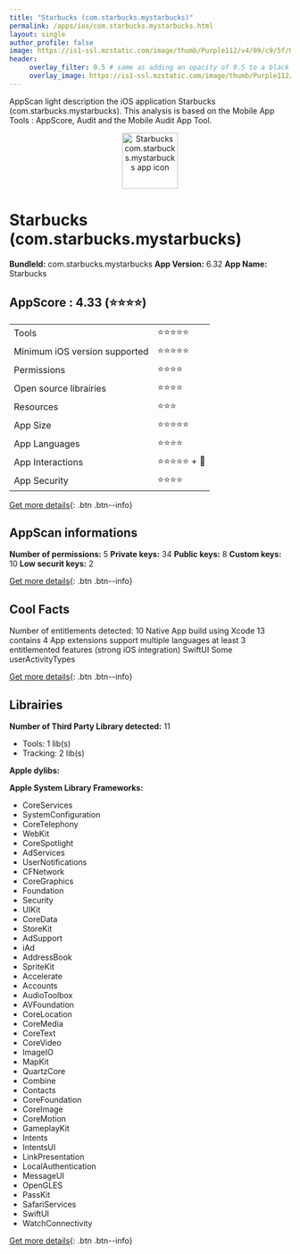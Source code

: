 ```yaml
---
title: "Starbucks (com.starbucks.mystarbucks)"
permalink: /apps/ios/com.starbucks.mystarbucks.html
layout: single
author_profile: false
image: https://is1-ssl.mzstatic.com/image/thumb/Purple112/v4/09/c9/5f/09c95f9f-297c-f94b-782c-30afcbdbfe26/AppIcon-1x_U007emarketing-0-7-0-P3-85-220.png/512x512bb.jpg
header: 
     overlay_filter: 0.5 # same as adding an opacity of 0.5 to a black background
     overlay_image: https://is1-ssl.mzstatic.com/image/thumb/Purple112/v4/09/c9/5f/09c95f9f-297c-f94b-782c-30afcbdbfe26/AppIcon-1x_U007emarketing-0-7-0-P3-85-220.png/512x512bb.jpg
---
```

AppScan light description the iOS application Starbucks (com.starbucks.mystarbucks). This analysis is based on the Mobile App Tools : AppScore, Audit and the Mobile Audit App Tool.

  
  
<div style="text-align: center;"><img src="https://is1-ssl.mzstatic.com/image/thumb/Purple112/v4/09/c9/5f/09c95f9f-297c-f94b-782c-30afcbdbfe26/AppIcon-1x_U007emarketing-0-7-0-P3-85-220.png/512x512bb.jpg" width="100" height="100" alt="Starbucks com.starbucks.mystarbucks app icon"></div>  
  
# Starbucks (com.starbucks.mystarbucks)

**BundleId:** com.starbucks.mystarbucks
**App Version:** 6.32
**App Name:** Starbucks


## AppScore : 4.33 (⭐️⭐️⭐️⭐️) 

<table>
<tr><td> Tools </td><td> ⭐️⭐️⭐️⭐️⭐️ </td></tr>
<tr><td> Minimum iOS version supported </td><td> ⭐️⭐️⭐️⭐️⭐️ </td></tr>
<tr><td> Permissions </td><td> ⭐️⭐️⭐️⭐️ </td></tr>
<tr><td> Open source librairies </td><td> ⭐️⭐️⭐️⭐️ </td></tr>
<tr><td> Resources </td><td> ⭐️⭐️⭐️ </td></tr>
<tr><td> App Size </td><td> ⭐️⭐️⭐️⭐️⭐️ </td></tr>
<tr><td> App Languages </td><td> ⭐️⭐️⭐️⭐️ </td></tr>
<tr><td> App Interactions </td><td> ⭐️⭐️⭐️⭐️⭐️ + 🌟 </td></tr>
<tr><td> App Security </td><td> ⭐️⭐️⭐️⭐️ </td></tr>
</table>

[Get more details](/pricing.html){: .btn .btn--info}  
  
## AppScan informations 

**Number of permissions:** 5
**Private keys:** 34
**Public keys:** 8
**Custom keys:** 10
**Low securit keys:** 2
  
[Get more details](/pricing.html){: .btn .btn--info}

## Cool Facts

Number of entitlements detected: 10
Native App
build using Xcode 13
contains 4 App extensions
support multiple languages
at least 3 entitlemented features (strong iOS integration)
SwiftUI
Some userActivityTypes
  
[Get more details](/pricing.html){: .btn .btn--info}

## Librairies 
**Number of Third Party Library detected:** 11
- Tools: 1 lib(s)
- Tracking: 2 lib(s)

**Apple dylibs:**


**Apple System Library Frameworks:**
- CoreServices
- SystemConfiguration
- CoreTelephony
- WebKit
- CoreSpotlight
- AdServices
- UserNotifications
- CFNetwork
- CoreGraphics
- Foundation
- Security
- UIKit
- CoreData
- StoreKit
- AdSupport
- iAd
- AddressBook
- SpriteKit
- Accelerate
- Accounts
- AudioToolbox
- AVFoundation
- CoreLocation
- CoreMedia
- CoreText
- CoreVideo
- ImageIO
- MapKit
- QuartzCore
- Combine
- Contacts
- CoreFoundation
- CoreImage
- CoreMotion
- GameplayKit
- Intents
- IntentsUI
- LinkPresentation
- LocalAuthentication
- MessageUI
- OpenGLES
- PassKit
- SafariServices
- SwiftUI
- WatchConnectivity


  
[Get more details](/pricing.html){: .btn .btn--info}

